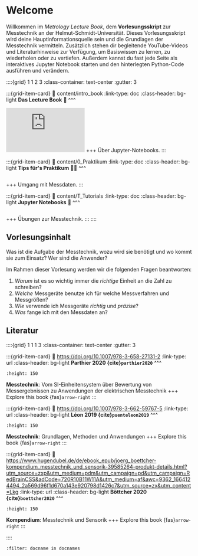 <!-- -------------------------------------------- -->
<!-- Diese Datei ist Teil der Messetechnik-Vorlesung (https://kisleif.github.io/mtbook). -->
<!-- Entwickelt von Katharina-Sopgie Isleif und dem Messtechnik-Team. -->

<!-- Autor/Ersteller: Katharina-Sophie Isleif 
<!-- Weitere Mitwirkende: Joline Beckschulte, Wanda Vossius 
<!-- Kontakt: https://www.hsu-hh.de/mt/mtteam/ -->
<!-- -------------------------------------------- -->
<!-- Lizenz: Diese Datei unterliegt der CC-BY-SA-Lizenz (Creative Commons Attribution-ShareAlike). -->


# Welcome

Willkommen im *Metrology Lecture Book*, dem **Vorlesungsskript** zur Messtechnik an der Helmut-Schmidt-Universität. Dieses Vorlesungsskript wird deine Hauptinformationsquelle sein und die Grundlagen der Messtechnik vermitteln. Zusätzlich stehen dir begleitende YouTube-Videos und Literaturhinweise zur Verfügung, um Basiswissen zu lernen, zu wiederholen oder zu vertiefen. Außerdem kannst du fast jede Seite als interaktives Jupyter Notebook starten und den hinterlegten Python-Code ausführen und verändern. 


::::{grid} 1 1 2 3
:class-container: text-center
:gutter: 3

:::{grid-item-card}
:link: content/intro_book
:link-type: doc
:class-header: bg-light
**Das Lecture Book** 📖
^^^
<iframe width="213" height="120" src="https://www.youtube.com/embed/jZ952vChhuI" title="YouTube video player" frameborder="0" allow="accelerometer; autoplay; clipboard-write; encrypted-media; gyroscope; picture-in-picture; web-share" allowfullscreen></iframe>
+++
Über Jupyter-Notebooks.
:::


:::{grid-item-card}
:link: content/0_Praktikum
:link-type: doc
:class-header: bg-light
**Tips für's Praktikum** 👩‍🔬
^^^
```{image} content/pictures/IMG_5597.jpeg
```
+++
Umgang mit Messdaten.
:::


:::{grid-item-card}
:link: content/T_Tutorials
:link-type: doc
:class-header: bg-light
**Jupyter Notebooks** 🐍
^^^
```{image} content/pictures/notebook_screenshot.jpg
```
+++
Übungen zur Messtechnik.
:::
::::

## Vorlesungsinhalt
Was ist die Aufgabe der Messtechnik, wozu wird sie benötigt und wo kommt sie zum Einsatz? Wer sind die Anwender?

Im Rahmen dieser Vorlesung werden wir die folgenden Fragen beantworten:
1. *Warum* ist es so wichtig immer die *richtige* Einheit an die Zahl zu schreiben?
2. *Welche* Messgeräte benutze ich für welche Messverfahren und Messgrößen? 
3. *Wie* verwende ich Messgeräte *richtig* und *präzise*? 
4. *Was* fange ich mit den Messdaten an?



## Literatur

::::{grid} 1 1 1 3
:class-container: text-center
:gutter: 3

:::{grid-item-card}
:link: https://doi.org/10.1007/978-3-658-27131-2
:link-type: url
:class-header: bg-light
**Parthier 2020 {cite}`parthier2020`**
^^^
```{image} content/pictures/2020_Book_Messtechnik.jpeg
:height: 150
```
**Messtechnik**: Vom SI-Einheitensystem über Bewertung von Messergebnissen zu Anwendungen der elektrischen Messtechnik
+++
Explore this book {fas}`arrow-right`
:::

:::{grid-item-card}
:link: https://doi.org/10.1007/978-3-662-59767-5
:link-type: url
:class-header: bg-light
**Léon 2019 {cite}`puenteleon2019`**
^^^
```{image} content/pictures/2019_Book_Messtechnik.jpeg
:height: 150
```
**Messtechnik**: Grundlagen, Methoden und Anwendungen
+++
Explore this book {fas}`arrow-right`
:::

:::{grid-item-card}
:link: https://www.hugendubel.de/de/ebook_epub/joerg_boettcher-kompendium_messtechnik_und_sensorik-39585264-produkt-details.html?utm_source=zxp&utm_medium=pdm&utm_campaign=pd&utm_campaign=RedBrainCSS&adCode=720R10B11W11A&utm_medium=af&awc=9362_1664124494_2a569d96f1d670a143e920798d1426c7&utm_source=zx&utm_content=Lkg
:link-type: url
:class-header: bg-light
**Böttcher 2020 {cite}`boettcher2020`**
^^^
```{image} content/pictures/2020_Book_Boettcher.jpeg
:height: 150
```
**Kompendium**: Messtechnik und Sensorik
+++
Explore this book {fas}`arrow-right`
:::

::::




```{bibliography}
:filter: docname in docnames
```
